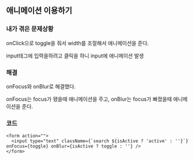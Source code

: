 ## 애니메이션 이용하기

### 내가 겪은 문제상황

onClick으로 toggle을 줘서 width를 조절해서 애니메이션을 준다.

input태그에 입력을하려고 클릭을 하니 input에 애니메이션 발생

### 해결

onFocus와 onBlur로 해결했다.

onFocus는 focus가 됐을때 애니메이션을 주고,
onBlur는 focus가 빠졌을때 애니메이션을 준다.

### 코드

    <form action="">
      <input type="text" className={`search ${isActive ? 'active' : ''}`} onFocus={toggle} onBlur={isActive ? toggle : ''} /> 
    </form>

